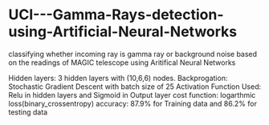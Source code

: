 # UCI---Gamma-Rays-detection-using-Artificial-Neural-Networks
classifying whether incoming ray is gamma ray or background noise based on the readings of MAGIC telescope using Aritifical Neural Networks

Hidden layers: 3 hidden layers with (10,6,6) nodes. 
Backprogation: Stochastic Gradient Descent with batch size of 25
Activation Function Used: Relu in hidden layers and Sigmoid in Output layer
cost function: logarthmic loss(binary_crossentropy)
accuracy: 87.9% for Training data and 86.2% for testing data

